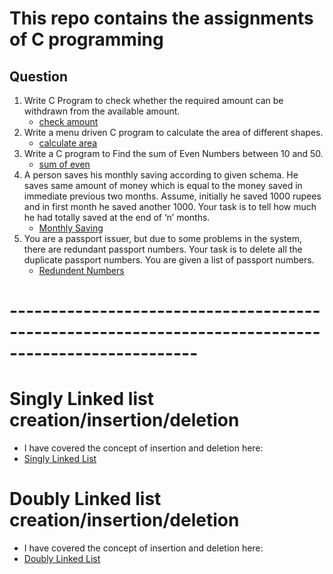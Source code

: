 # This repo contains the assignments of C programming

## Question
  1) Write C Program to check whether the required amount can be withdrawn from the available amount.
     - [check amount](https://github.com/saran-surya/c-assignments/tree/master/check%20amount/check_amount.c)
  2) Write a menu driven C  program  to calculate the area of different shapes.
     - [calculate area](https://github.com/saran-surya/c-assignments/tree/master/area%20calculation/area.c)
  3) Write a C program to Find the sum of Even Numbers between 10 and 50.
     - [sum of even](https://github.com/saran-surya/c-assignments/tree/master/sum%20of%20even/sum_of_even.c)
  4) A person saves his monthly saving according to given schema. He saves same amount of money which is equal to the money saved in immediate previous two months. Assume, initially he saved 1000 rupees and in first month he saved another 1000. Your task is to tell how much he had totally saved at the end of ‘n’ months.
      - [Monthly Saving](https://github.com/saran-surya/c-assignments/tree/master/monthly%20savings/monthly.c)
  5) You are a passport issuer, but due to some problems in the system, there are redundant
     passport numbers. Your task is to delete all the duplicate passport numbers. You are
     given a list of passport numbers.
      - [Redundent Numbers](https://github.com/saran-surya/c-assignments/tree/master/redundent%20numbers/redundent.c)

# ---------------------------------------------------------------------------------------------------

# Singly Linked list creation/insertion/deletion
   - I have covered the concept of insertion and deletion here:
   - [Singly Linked List](https://github.com/saran-surya/c-assignments/tree/master/linkedlist/singly_linkedlist.c)

# Doubly Linked list creation/insertion/deletion
   - I have covered the concept of insertion and deletion here:
   - [Doubly Linked List](https://github.com/saran-surya/c-assignments/tree/master/linkedlist/doubly_linkedlist.c)
